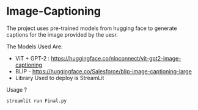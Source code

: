 # Image-Captioning

The project uses pre-trained models from hugging face to generate captions for the image provided by the uesr.

The Models Used Are:
- ViT + GPT-2 : https://huggingface.co/nlpconnect/vit-gpt2-image-captioning
- BLIP - https://huggingface.co/Salesforce/blip-image-captioning-large
- Library Used to deploy is StreamLit

Usage ?
```
streamlit run Final.py
```
